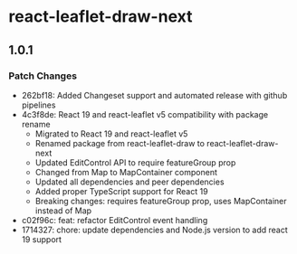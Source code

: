 # react-leaflet-draw-next

## 1.0.1

### Patch Changes

- 262bf18: Added Changeset support and automated release with github pipelines
- 4c3f8de: React 19 and react-leaflet v5 compatibility with package rename
  - Migrated to React 19 and react-leaflet v5
  - Renamed package from react-leaflet-draw to react-leaflet-draw-next
  - Updated EditControl API to require featureGroup prop
  - Changed from Map to MapContainer component
  - Updated all dependencies and peer dependencies
  - Added proper TypeScript support for React 19
  - Breaking changes: requires featureGroup prop, uses MapContainer instead of Map
- c02f96c: feat: refactor EditControl event handling
- 1714327: chore: update dependencies and Node.js version to add react 19 support
